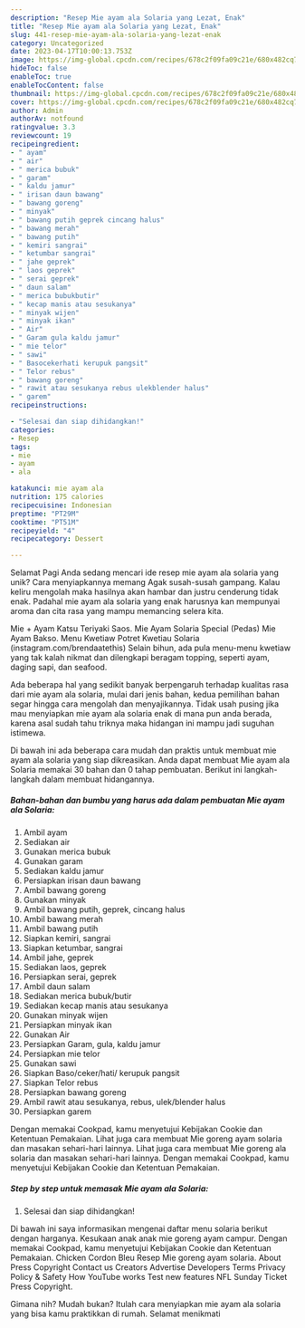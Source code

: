 ```yaml
---
description: "Resep Mie ayam ala Solaria yang Lezat, Enak"
title: "Resep Mie ayam ala Solaria yang Lezat, Enak"
slug: 441-resep-mie-ayam-ala-solaria-yang-lezat-enak
category: Uncategorized
date: 2023-04-17T10:00:13.753Z
image: https://img-global.cpcdn.com/recipes/678c2f09fa09c21e/680x482cq70/mie-ayam-ala-solaria-foto-resep-utama.jpg
hideToc: false
enableToc: true
enableTocContent: false
thumbnail: https://img-global.cpcdn.com/recipes/678c2f09fa09c21e/680x482cq70/mie-ayam-ala-solaria-foto-resep-utama.jpg
cover: https://img-global.cpcdn.com/recipes/678c2f09fa09c21e/680x482cq70/mie-ayam-ala-solaria-foto-resep-utama.jpg
author: Admin
authorAv: notfound
ratingvalue: 3.3
reviewcount: 19
recipeingredient:
- " ayam"
- " air"
- " merica bubuk"
- " garam"
- " kaldu jamur"
- " irisan daun bawang"
- " bawang goreng"
- " minyak"
- " bawang putih geprek cincang halus"
- " bawang merah"
- " bawang putih"
- " kemiri sangrai"
- " ketumbar sangrai"
- " jahe geprek"
- " laos geprek"
- " serai geprek"
- " daun salam"
- " merica bubukbutir"
- " kecap manis atau sesukanya"
- " minyak wijen"
- " minyak ikan"
- " Air"
- " Garam gula kaldu jamur"
- " mie telor"
- " sawi"
- " Basocekerhati kerupuk pangsit"
- " Telor rebus"
- " bawang goreng"
- " rawit atau sesukanya rebus ulekblender halus"
- " garem"
recipeinstructions:

- "Selesai dan siap dihidangkan!"
categories:
- Resep
tags:
- mie
- ayam
- ala

katakunci: mie ayam ala 
nutrition: 175 calories
recipecuisine: Indonesian
preptime: "PT29M"
cooktime: "PT51M"
recipeyield: "4"
recipecategory: Dessert

---
```



Selamat Pagi Anda sedang mencari ide resep mie ayam ala solaria yang unik? Cara menyiapkannya memang Agak susah-susah gampang. Kalau keliru mengolah maka hasilnya akan hambar dan justru cenderung tidak enak. Padahal mie ayam ala solaria yang enak harusnya kan mempunyai aroma dan cita rasa yang mampu memancing selera kita.


Mie + Ayam Katsu Teriyaki Saos. Mie Ayam Solaria Special (Pedas) Mie Ayam Bakso. Menu Kwetiaw Potret Kwetiau Solaria (instagram.com/brendaatethis) Selain bihun, ada pula menu-menu kwetiaw yang tak kalah nikmat dan dilengkapi beragam topping, seperti ayam, daging sapi, dan seafood.

Ada beberapa hal yang sedikit banyak berpengaruh terhadap kualitas rasa dari mie ayam ala solaria, mulai dari jenis bahan, kedua pemilihan bahan segar hingga cara mengolah dan menyajikannya. Tidak usah pusing jika mau menyiapkan mie ayam ala solaria enak di mana pun anda berada, karena asal sudah tahu triknya maka hidangan ini mampu jadi suguhan istimewa.


Di bawah ini ada beberapa cara mudah dan praktis untuk membuat mie ayam ala solaria yang siap dikreasikan. Anda dapat membuat Mie ayam ala Solaria memakai 30 bahan dan 0 tahap pembuatan. Berikut ini langkah-langkah dalam membuat hidangannya.

<!--inarticleads1-->

##### Bahan-bahan dan bumbu yang harus ada dalam pembuatan Mie ayam ala Solaria:

1. Ambil  ayam
1. Sediakan  air
1. Gunakan  merica bubuk
1. Gunakan  garam
1. Sediakan  kaldu jamur
1. Persiapkan  irisan daun bawang
1. Ambil  bawang goreng
1. Gunakan  minyak
1. Ambil  bawang putih, geprek, cincang halus
1. Ambil  bawang merah
1. Ambil  bawang putih
1. Siapkan  kemiri, sangrai
1. Siapkan  ketumbar, sangrai
1. Ambil  jahe, geprek
1. Sediakan  laos, geprek
1. Persiapkan  serai, geprek
1. Ambil  daun salam
1. Sediakan  merica bubuk/butir
1. Sediakan  kecap manis atau sesukanya
1. Gunakan  minyak wijen
1. Persiapkan  minyak ikan
1. Gunakan  Air
1. Persiapkan  Garam, gula, kaldu jamur
1. Persiapkan  mie telor
1. Gunakan  sawi
1. Siapkan  Baso/ceker/hati/ kerupuk pangsit
1. Siapkan  Telor rebus
1. Persiapkan  bawang goreng
1. Ambil  rawit atau sesukanya, rebus, ulek/blender halus
1. Persiapkan  garem


Dengan memakai Cookpad, kamu menyetujui Kebijakan Cookie dan Ketentuan Pemakaian. Lihat juga cara membuat Mie goreng ayam solaria dan masakan sehari-hari lainnya. Lihat juga cara membuat Mie goreng ala solaria dan masakan sehari-hari lainnya. Dengan memakai Cookpad, kamu menyetujui Kebijakan Cookie dan Ketentuan Pemakaian. 

<!--inarticleads2-->

##### Step by step untuk memasak Mie ayam ala Solaria:


1. Selesai dan siap dihidangkan!

Di bawah ini saya informasikan mengenai daftar menu solaria berikut dengan harganya. Kesukaan anak anak mie goreng ayam campur. Dengan memakai Cookpad, kamu menyetujui Kebijakan Cookie dan Ketentuan Pemakaian. Chicken Cordon Bleu Resep Mie goreng ayam solaria. About Press Copyright Contact us Creators Advertise Developers Terms Privacy Policy &amp; Safety How YouTube works Test new features NFL Sunday Ticket Press Copyright. 

Gimana nih? Mudah bukan? Itulah cara menyiapkan mie ayam ala solaria yang bisa kamu praktikkan di rumah. Selamat menikmati
